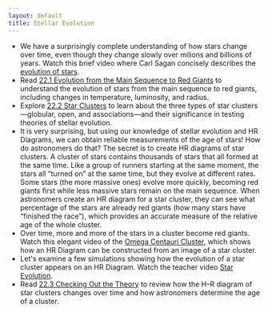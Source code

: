 ```yaml
---
layout: default
title: Stellar Evolution
---
```


- We have a surprisingly complete understanding of how stars change over time, even though they change slowly over milions and billions of years. Watch this brief video where Carl Sagan concisely describes the [evolution of stars](https://www.youtube.com/watch?v=Hx8p8lEJyKI). 
- Read [22.1 Evolution from the Main Sequence to Red Giants](https://openstax.org/books/astronomy-2e/pages/22-1-evolution-from-the-main-sequence-to-red-giants) to understand the evolution of stars from the main sequence to red giants, including changes in temperature, luminosity, and radius.
- Explore [22.2 Star Clusters](https://openstax.org/books/astronomy-2e/pages/22-2-star-clusters) to learn about the three types of star clusters—globular, open, and associations—and their significance in testing theories of stellar evolution.
- It is very surprising, but using our knowledge of stellar evolution and HR Diagrams, we can obtain reliable measurements of the age of stars! How do astronomers do that? The secret is to create HR diagrams of star clusters. A cluster of stars contains thousands of stars that all formed at the same time. Like a group of runners starting at the same moment, the stars all “turned on” at the same time, but they evolve at different rates. Some stars (the more massive ones) evolve more quickly, becoming red giants first while less massive stars remain on the main sequence. When astronomers create an HR diagram for a star cluster, they can see what percentage of the stars are already red giants (how many stars have “finished the race”), which provides an accurate measure of the relative age of the whole cluster.
- Over time, more and more of the stars in a cluster become red giants. Watch this elegant video of the [Omega Centauri Cluster](https://www.youtube.com/watch?v=k22JBRGFpGQ), which shows how an HR Diagram can be constructed from an image of a star cluster.
- Let's examine a few simulations showing how the evolution of a star cluster appears on an HR Diagram. Watch the teacher video [Star Evolution](https://www.youtube.com/watch?v=Wep8yBWr9RM).    
- Read [22.3 Checking Out the Theory](https://openstax.org/books/astronomy-2e/pages/22-3-checking-out-the-theory) to review how the H–R diagram of star clusters changes over time and how astronomers determine the age of a cluster.

